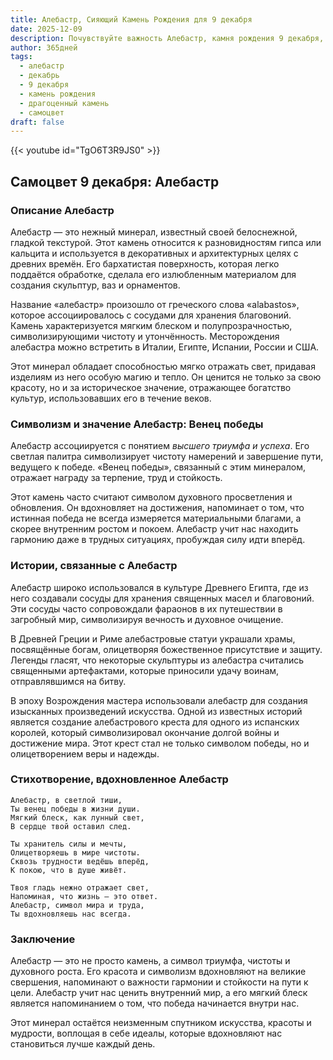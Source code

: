 ```yaml
---
title: Алебастр, Сияющий Камень Рождения для 9 декабря
date: 2025-12-09
description: Почувствуйте важность Алебастр, камня рождения 9 декабря, который символизирует Венец победы. Пусть его красота и значение осветят ваш день.
author: 365дней
tags:
  - алебастр
  - декабрь
  - 9 декабря
  - камень рождения
  - драгоценный камень
  - самоцвет
draft: false
---
```


{{< youtube id="TgO6T3R9JS0" >}}

## Самоцвет 9 декабря: Алебастр

### Описание Алебастр

Алебастр — это нежный минерал, известный своей белоснежной, гладкой текстурой. Этот камень относится к разновидностям гипса или кальцита и используется в декоративных и архитектурных целях с древних времён. Его бархатистая поверхность, которая легко поддаётся обработке, сделала его излюбленным материалом для создания скульптур, ваз и орнаментов.

Название «алебастр» произошло от греческого слова «alabastos», которое ассоциировалось с сосудами для хранения благовоний. Камень характеризуется мягким блеском и полупрозрачностью, символизирующими чистоту и утончённость. Месторождения алебастра можно встретить в Италии, Египте, Испании, России и США.

Этот минерал обладает способностью мягко отражать свет, придавая изделиям из него особую магию и тепло. Он ценится не только за свою красоту, но и за историческое значение, отражающее богатство культур, использовавших его в течение веков.

### Символизм и значение Алебастр: Венец победы

Алебастр ассоциируется с понятием _высшего триумфа и успеха_. Его светлая палитра символизирует чистоту намерений и завершение пути, ведущего к победе. «Венец победы», связанный с этим минералом, отражает награду за терпение, труд и стойкость.

Этот камень часто считают символом духовного просветления и обновления. Он вдохновляет на достижения, напоминает о том, что истинная победа не всегда измеряется материальными благами, а скорее внутренним ростом и покоем. Алебастр учит нас находить гармонию даже в трудных ситуациях, пробуждая силу идти вперёд.

### Истории, связанные с Алебастр

Алебастр широко использовался в культуре Древнего Египта, где из него создавали сосуды для хранения священных масел и благовоний. Эти сосуды часто сопровождали фараонов в их путешествии в загробный мир, символизируя вечность и духовное очищение.

В Древней Греции и Риме алебастровые статуи украшали храмы, посвящённые богам, олицетворяя божественное присутствие и защиту. Легенды гласят, что некоторые скульптуры из алебастра считались священными артефактами, которые приносили удачу воинам, отправлявшимся на битву.

В эпоху Возрождения мастера использовали алебастр для создания изысканных произведений искусства. Одной из известных историй является создание алебастрового креста для одного из испанских королей, который символизировал окончание долгой войны и достижение мира. Этот крест стал не только символом победы, но и олицетворением веры и надежды.

### Стихотворение, вдохновленное Алебастр

```
Алебастр, в светлой тиши,  
Ты венец победы в жизни души.  
Мягкий блеск, как лунный свет,  
В сердце твой оставил след.

Ты хранитель силы и мечты,  
Олицетворяешь в мире чистоты.  
Сквозь трудности ведёшь вперёд,  
К покою, что в душе живёт.

Твоя гладь нежно отражает свет,  
Напоминая, что жизнь — это ответ.  
Алебастр, символ мира и труда,  
Ты вдохновляешь нас всегда.
```

### Заключение

Алебастр — это не просто камень, а символ триумфа, чистоты и духовного роста. Его красота и символизм вдохновляют на великие свершения, напоминают о важности гармонии и стойкости на пути к цели. Алебастр учит нас ценить внутренний мир, а его мягкий блеск является напоминанием о том, что победа начинается внутри нас.

Этот минерал остаётся неизменным спутником искусства, красоты и мудрости, воплощая в себе идеалы, которые вдохновляют нас становиться лучше каждый день.